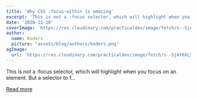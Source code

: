 ```yaml
---
title: 'Why CSS :focus-within is amazing'
excerpt: 'This is not a :focus selector, which will highlight when you focus on an element. But a selector to f...'
date: '2020-11-10'
coverImage: 'https://res.cloudinary.com/practicaldev/image/fetch/s--SjAY6XLS--/c_imagga_scale,f_auto,fl_progressive,h_420,q_auto,w_1000/https://dev-to-uploads.s3.amazonaws.com/i/y4gcu8ywjay7rezkpl97.jpg'
author:
  name: Koders
  picture: "assets/blog/authors/koders.png"
ogImage:
  url: 'https://res.cloudinary.com/practicaldev/image/fetch/s--SjAY6XLS--/c_imagga_scale,f_auto,fl_progressive,h_420,q_auto,w_1000/https://dev-to-uploads.s3.amazonaws.com/i/y4gcu8ywjay7rezkpl97.jpg'
---
```


This is not a :focus selector, which will highlight when you focus on an element. But a selector to f...

[Read more](https://dev.to/dailydevtips1/why-css-focus-within-is-amazing-27p8)
